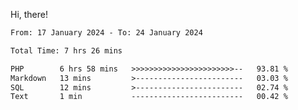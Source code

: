 Hi, there! 

<!--START_SECTION:waka-->

```txt
From: 17 January 2024 - To: 24 January 2024

Total Time: 7 hrs 26 mins

PHP        6 hrs 58 mins   >>>>>>>>>>>>>>>>>>>>>>>--   93.81 %
Markdown   13 mins         >------------------------   03.03 %
SQL        12 mins         >------------------------   02.74 %
Text       1 min           -------------------------   00.42 %
```

<!--END_SECTION:waka-->
